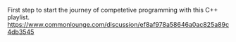 First step to start the journey of competetive programming with this C++ playlist.
https://www.commonlounge.com/discussion/ef8af978a58646a0ac825a89c4db3545
